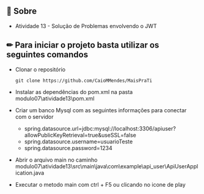 ## 📌 Sobre

- Atividade 13 - Solução de Problemas envolvendo o JWT

## ✏ Para iniciar o projeto basta utilizar os seguintes comandos

- Clonar o repositório
    <pre><code>git clone https://github.com/CaioMMendes/MaisPraTi</code></pre>

- Instalar as dependências do pom.xml na pasta modulo07\atividade13\pom.xml

- Criar um banco Mysql com as seguintes informações para conectar com o servidor
  - spring.datasource.url=jdbc:mysql://localhost:3306/apiuser?allowPublicKeyRetrieval=true&useSSL=false
  - spring.datasource.username=usuarioTeste
  - spring.datasource.password=1234

- Abrir o arquivo main no caminho modulo07\atividade13\src\main\java\com\example\api_user\ApiUserApplication.java

- Executar o metodo main com ctrl + F5 ou clicando no icone de play
